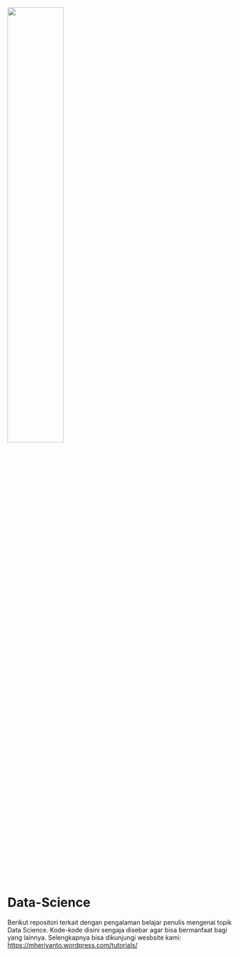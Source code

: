 <a href="https://mheriyanto.wordpress.com/tutorials/">
  <img src="https://avatars3.githubusercontent.com/u/22278148?s=460&v=4" width="50%">
</a>

# Data-Science
Berikut repositori terkait dengan pengalaman belajar penulis mengenai topik Data Science. Kode-kode disini sengaja disebar agar bisa bermanfaat bagi yang lainnya. Selengkapnya bisa dikunjungi wesbsite kami: https://mheriyanto.wordpress.com/tutorials/
